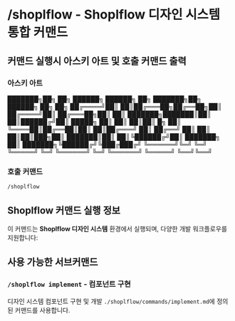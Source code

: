 # /shoplflow - Shoplflow 디자인 시스템 통합 커맨드


## 커맨드 실행시 아스키 아트 및 호출 커맨드 출력

### 아스키 아트
███████╗██╗  ██╗ ██████╗ ██████╗ ██╗      ███████╗██╗      ██████╗ ██╗    ██╗
██╔════╝██║  ██║██╔═══██╗██╔══██╗██║      ██╔════╝██║     ██╔═══██╗██║    ██║
███████╗███████║██║   ██║██████╔╝██║      █████╗  ██║     ██║   ██║██║ █╗ ██║
╚════██║██╔══██║██║   ██║██╔═══╝ ██║      ██╔══╝  ██║     ██║   ██║██║███╗██║
███████║██║  ██║╚██████╔╝██║     ███████╗ ██║     ███████╗╚██████╔╝╚███╔███╔╝
╚══════╝╚═╝  ╚═╝ ╚═════╝ ╚═╝     ╚══════╝ ╚═╝     ╚══════╝ ╚═════╝  ╚══╝╚══╝ 

### 호출 커맨드
`/shoplflow`

## Shoplflow 커맨드 실행 정보

이 커맨드는 **Shoplflow 디자인 시스템** 환경에서 실행되며, 다양한 개발 워크플로우를 지원합니다:


## 사용 가능한 서브커맨드

### `/shoplflow implement` - 컴포넌트 구현
디자인 시스템 컴포넌트 구현 및 개발
`./shoplflow/commands/implement.md`에 정의된 커맨드를 사용합니다.